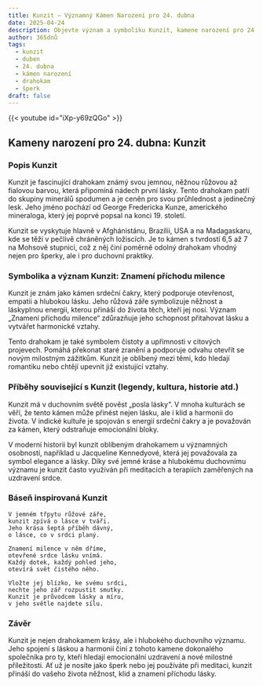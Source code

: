```yaml
---
title: Kunzit – Významný Kámen Narození pro 24. dubna
date: 2025-04-24
description: Objevte význam a symboliku Kunzit, kamene narození pro 24. dubna, který symbolizuje Znamení příchodu milence. Přečtěte si legendy a inspirující příběhy.
author: 365dnů
tags:
  - kunzit
  - duben
  - 24. dubna
  - kámen narození
  - drahokam
  - šperk
draft: false
---
```


{{< youtube id="iXp-y69zQGo" >}}

## Kameny narození pro 24. dubna: Kunzit

### Popis Kunzit

Kunzit je fascinující drahokam známý svou jemnou, něžnou růžovou až fialovou barvou, která připomíná nádech první lásky. Tento drahokam patří do skupiny minerálů spodumen a je ceněn pro svou průhlednost a jedinečný lesk. Jeho jméno pochází od George Fredericka Kunze, amerického mineraloga, který jej poprvé popsal na konci 19. století.

Kunzit se vyskytuje hlavně v Afghánistánu, Brazílii, USA a na Madagaskaru, kde se těží v pečlivě chráněných ložiscích. Je to kámen s tvrdostí 6,5 až 7 na Mohsově stupnici, což z něj činí poměrně odolný drahokam vhodný nejen pro šperky, ale i pro duchovní praktiky.

### Symbolika a význam Kunzit: Znamení příchodu milence

Kunzit je znám jako kámen srdeční čakry, který podporuje otevřenost, empatii a hlubokou lásku. Jeho růžová záře symbolizuje něžnost a láskyplnou energii, kterou přináší do života těch, kteří jej nosí. Význam „Znamení příchodu milence“ zdůrazňuje jeho schopnost přitahovat lásku a vytvářet harmonické vztahy.

Tento drahokam je také symbolem čistoty a upřímnosti v citových projevech. Pomáhá překonat staré zranění a podporuje odvahu otevřít se novým milostným zážitkům. Kunzit je oblíbený mezi těmi, kdo hledají romantiku nebo chtějí upevnit již existující vztahy.

### Příběhy související s Kunzit (legendy, kultura, historie atd.)

Kunzit má v duchovním světě pověst „posla lásky“. V mnoha kulturách se věří, že tento kámen může přinést nejen lásku, ale i klid a harmonii do života. V indické kultuře je spojován s energií srdeční čakry a je považován za kámen, který odstraňuje emocionální bloky.

V moderní historii byl kunzit oblíbeným drahokamem u významných osobností, například u Jacqueline Kennedyové, která jej považovala za symbol elegance a lásky. Díky své jemné kráse a hlubokému duchovnímu významu je kunzit často využíván při meditacích a terapiích zaměřených na uzdravení srdce.

### Báseň inspirovaná Kunzit

```
V jemném třpytu růžové záře,  
kunzit zpívá o lásce v tváři.  
Jeho krása šeptá příběh dávný,  
o lásce, co v srdci planý.

Znamení milence v něm dříme,  
otevřené srdce lásku vnímá.  
Každý dotek, každý pohled jeho,  
otevírá svět čistého něho.

Vložte jej blízko, ke svému srdci,  
nechte jeho zář rozpustit smutky.  
Kunzit je průvodcem lásky a míru,  
v jeho světle najdete sílu.
```

### Závěr

Kunzit je nejen drahokamem krásy, ale i hlubokého duchovního významu. Jeho spojení s láskou a harmonií činí z tohoto kamene dokonalého společníka pro ty, kteří hledají emocionální uzdravení a nové milostné příležitosti. Ať už je nosíte jako šperk nebo jej používáte při meditaci, kunzit přináší do vašeho života něžnost, klid a znamení příchodu lásky.